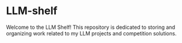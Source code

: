 # LLM-shelf

Welcome to the LLM Shelf! This repository is dedicated to storing and organizing work related to my LLM projects and competition solutions.
